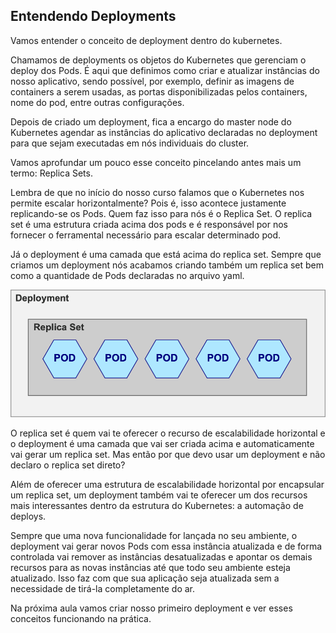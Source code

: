 ## Entendendo Deployments

Vamos entender o conceito de deployment dentro do kubernetes.

Chamamos de deployments os objetos do Kubernetes que gerenciam o deploy dos Pods. É aqui que definimos como criar e atualizar instâncias do nosso aplicativo, sendo possível, por exemplo, definir as imagens de containers a serem usadas, as portas disponibilizadas pelos containers, nome do pod, entre outras configurações.

Depois de criado um deployment, fica a encargo do master node do Kubernetes agendar as instâncias do aplicativo declaradas no deployment para que sejam executadas em nós individuais do cluster.

Vamos aprofundar um pouco esse conceito pincelando antes mais um termo: Replica Sets.

Lembra de que no início do nosso curso falamos que o Kubernetes nos permite escalar horizontalmente? Pois é, isso acontece justamente replicando-se os Pods. Quem faz isso para nós é o Replica Set. O replica set é uma estrutura criada acima dos pods e é responsável por nos fornecer o ferramental necessário para escalar determinado pod.

Já o deployment é uma camada que está acima do replica set. Sempre que criamos um deployment nós acabamos criando também um replica set bem como a quantidade de Pods declaradas no arquivo yaml.

![](DEPLOYMENTS.png)

O replica set é quem vai te oferecer o recurso de escalabilidade horizontal e o deployment é uma camada que vai ser criada acima e automaticamente vai gerar um replica set. Mas então por que devo usar um deployment e não declaro o replica set direto?

Além de oferecer uma estrutura de escalabilidade horizontal por encapsular um replica set, um deployment também vai te oferecer um dos recursos mais interessantes dentro da estrutura do Kubernetes: a automação de deploys.

Sempre que uma nova funcionalidade for lançada no seu ambiente, o deployment vai gerar novos Pods com essa instância atualizada e de forma controlada vai remover as instâncias desatualizadas e apontar os demais recursos para as novas instâncias até que todo seu ambiente esteja atualizado. Isso faz com que sua aplicação seja atualizada sem a necessidade de tirá-la completamente do ar.

Na próxima aula vamos criar nosso primeiro deployment e ver esses conceitos funcionando na prática.
